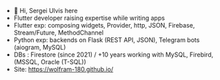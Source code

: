 - 👋 Hi, Sergei Ulvis here
- Flutter developer raising expertise while writing apps
- Flutter exp: composing widgets, Provider, http, JSON, Firebase, Stream/Future, MethodChannel
- Python exp: backends on Flask (REST API, JSON), Telegram bots (aiogram, MySQL)
- DBs : Firestore (since 2021) / +10 years working with MySQL, Firebird, (MSSQL, Oracle (T-SQL))
- Site: https://wolfram-180.github.io/

